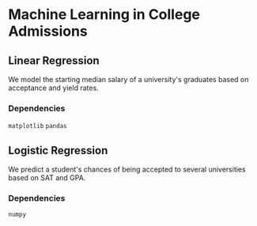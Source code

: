 # Machine Learning in College Admissions

## Linear Regression
We model the starting median salary of a university's graduates based on acceptance and yield rates.

### Dependencies
`matplotlib`
`pandas`

## Logistic Regression
We predict a student's chances of being accepted to several universities based on SAT and GPA. 

### Dependencies
`numpy`

